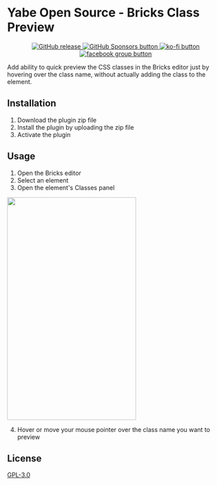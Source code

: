 # Yabe Open Source - Bricks Class Preview

<p align="center">
    <a aria-label="GitHub release (latest by date including pre-releases)" href="https://github.com/yabe-open-source/bricks-class-preview/releases">
        <picture>
            <img alt="GitHub release" src="https://img.shields.io/github/v/release/yabe-open-source/bricks-class-preview?include_prereleases&logo=github">
        </picture>
    </a>
    <a aria-label="GitHub Sponsors" href="https://github.com/sponsors/suabahasa">
        <picture>
            <img alt="GitHub Sponsors button" src="https://img.shields.io/github/sponsors/suabahasa?logo=github">
        </picture>
    </a>
    <a aria-label="Support me on Ko-fi" href="https://ko-fi.com/Q5Q75XSF7">
        <picture>
            <img alt="ko-fi button" src="https://img.shields.io/badge/Buy_me_a_Coffee-ff5e5b?logo=ko-fi&label=Ko-fi">
        </picture>
    </a>
    <a aria-label="Join Our Facebook community" href="https://www.facebook.com/groups/1142662969627943">
        <picture>
            <img alt="facebook group button" src="https://img.shields.io/badge/Join_us-0866ff?logo=facebook&label=Community">
        </picture>
    </a>
</p>

Add ability to quick preview the CSS classes in the Bricks editor just by hovering over the class name, without actually adding the class to the element.

## Installation

1. Download the plugin zip file
2. Install the plugin by uploading the zip file
3. Activate the plugin

## Usage

1. Open the Bricks editor
2. Select an element
3. Open the element's Classes panel

<img src="https://academy.bricksbuilder.io/wp-content/uploads/2022/07/adding-global-classes-bricks.png" width="299" height="517" srcset="https://academy.bricksbuilder.io/wp-content/uploads/2022/07/adding-global-classes-bricks.png 597w, https://academy.bricksbuilder.io/wp-content/uploads/2022/07/adding-global-classes-bricks-173x300.png 173w, https://academy.bricksbuilder.io/wp-content/uploads/2022/07/adding-global-classes-bricks-592x1024.png 592w" sizes="(max-width: 299px) 100vw, 299px">

4. Hover or move your mouse pointer over the class name you want to preview

## License

[GPL-3.0](./LICENSE)
